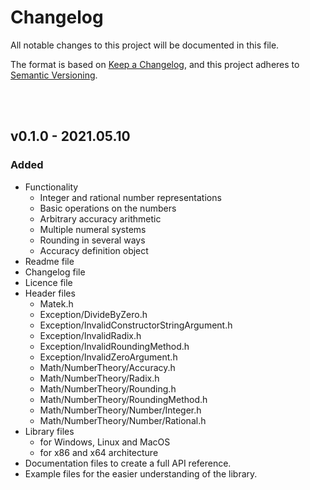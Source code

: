 # Changelog

All notable changes to this project will be documented in this file.

The format is based on [Keep a Changelog](https://keepachangelog.com/en/1.0.0/),
and this project adheres to [Semantic Versioning](https://semver.org/spec/v2.0.0.html).

<br/><br/>

## v0.1.0 - 2021.05.10

### Added
- Functionality
	- Integer and rational number representations
	- Basic operations on the numbers
	- Arbitrary accuracy arithmetic
	- Multiple numeral systems
	- Rounding in several ways
	- Accuracy definition object
- Readme file
- Changelog file
- Licence file
- Header files
	- Matek.h
	- Exception/DivideByZero.h
	- Exception/InvalidConstructorStringArgument.h
	- Exception/InvalidRadix.h
	- Exception/InvalidRoundingMethod.h
	- Exception/InvalidZeroArgument.h
	- Math/NumberTheory/Accuracy.h
	- Math/NumberTheory/Radix.h
	- Math/NumberTheory/Rounding.h
	- Math/NumberTheory/RoundingMethod.h
	- Math/NumberTheory/Number/Integer.h
	- Math/NumberTheory/Number/Rational.h
- Library files
	- for Windows, Linux and MacOS
	- for x86 and x64 architecture
- Documentation files to create a full API reference.
- Example files for the easier understanding of the library.
